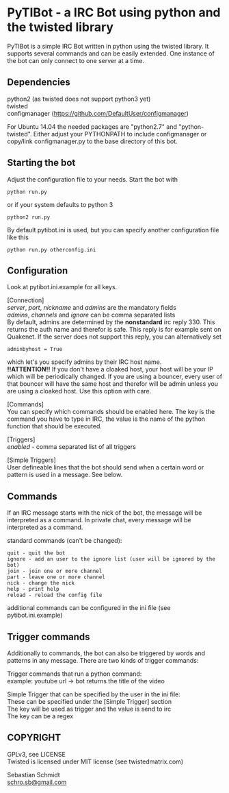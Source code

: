 PyTIBot - a IRC Bot using python and the twisted library
========================================================
PyTIBot is a simple IRC Bot written in python using the twisted library.
It supports several commands and can be easily extended. One instance of the
bot can only connect to one server at a time.


Dependencies
------------
python2 (as twisted does not support python3 yet)<br/>
twisted<br/>
configmanager (https://github.com/DefaultUser/configmanager)

For Ubuntu 14.04 the needed packages are "python2.7" and "python-twisted".
Either adjust your PYTHONPATH to include configmanager or copy/link
configmanager.py to the base directory of this bot.

Starting the bot
----------------
Adjust the configuration file to your needs.
Start the bot with
```
python run.py
```
or if your system defaults to python 3
```
python2 run.py
```
By default pytibot.ini is used, but you can specify another configuration
file like this
```
python run.py otherconfig.ini
```


Configuration
-------------
Look at pytibot.ini.example for all keys.

[Connection]<br/>
*server*, *port*, *nickname* and *admins* are the mandatory fields<br/>
*admins*, *channels* and *ignore* can be comma separated lists<br/>
By default, admins are determined by the **nonstandard** irc reply 330. This
returns the auth name and therefor is safe. This reply is for example sent on
Quakenet. If the server does not support this reply, you can alternatively set
```
adminbyhost = True
```
which let's you specify admins by their IRC host name.<br/>
**!!ATTENTION!!**
If you don't have a cloaked host, your host will be your IP which will be
periodically changed. If you are using a bouncer, every user of that bouncer
will have the same host and therefor will be admin unless you are using a
cloaked host. Use this option with care.

[Commands]<br/>
You can specify which commands should be enabled here.
The key is the command you have to type in IRC, the value is the name of the
python function that should be executed.

[Triggers]<br/>
*enabled* - comma separated list of all triggers

[Simple Triggers]<br/>
User defineable lines that the bot should send when a certain word or pattern
is used in a message. See below.


Commands
--------
If an IRC message starts with the nick of the bot, the message will be
interpreted as a command. In private chat, every message will be interpreted
as a command.

standard commands (can't be changed):
```
quit - quit the bot
ignore - add an user to the ignore list (user will be ignored by the bot)
join - join one or more channel
part - leave one or more channel
nick - change the nick
help - print help
reload - reload the config file
```

additional commands can be configured in the ini file (see pytibot.ini.example)


Trigger commands
----------------
Additionally to commands, the bot can also be triggered by words and patterns
in any message. There are two kinds of trigger commands:

Trigger commands that run a python command:<br/>
example: youtube url -> bot returns the title of the video

Simple Trigger that can be specified by the user in the ini file:<br/>
These can be specified under the [Simple Trigger] section<br/>
The key will be used as trigger and the value is send to irc<br/>
The key can be a regex


COPYRIGHT
---------
GPLv3, see LICENSE<br/>
Twisted is licensed under MIT license (see twistedmatrix.com)

Sebastian Schmidt<br/>
schro.sb@gmail.com
